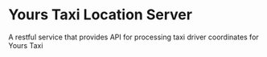 # Yours Taxi Location Server

A restful service that provides API for processing taxi driver coordinates for Yours Taxi
